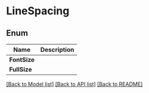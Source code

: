 ﻿
# LineSpacing


## Enum
 Name | Description
------------ | ------------
**FontSize** | 
**FullSize** | 


[[Back to Model list]](../../README.md#documentation-for-models) [[Back to API list]](../../README.md#documentation-for-api-endpoints) [[Back to README]](../../README.md)


